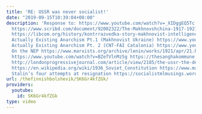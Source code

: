 ```yaml
---
title: 'RE: USSR was never socialist!'
date: "2019-09-15T10:39:04+08:00"
description: 'Response to: https://www.youtube.com/watch?v=_XIDggEQ5Tc On Makhno http://www.isreview.org/issues/53/makhno.shtml
  https://www.scribd.com/document/92002322/The-Makhnovshchina-1917-1921-ideology-nationalism-and-peasant-insurgency-in-early-twentieth-century-Ukraine-Colin-Major-Darch-1994
  https://libcom.org/history/kontrrazvedka-story-makhnovist-intelligence-service-vyacheslav-azarov
  Actually Existing Anarchism Pt.1 (Makhnovist Ukraine) https://www.youtube.com/watch?v=ZiSM8SkE4mo
  Actually Existing Anarchism Pt. 2 (CNT-FAI Catalonia) https://www.youtube.com/watch?v=3ufTFRGPrCM&t=249s
  On the NEP https://www.marxists.org/archive/lenin/works/1921/apr/21.htm Soviet Elections
  https://www.youtube.com/watch?v=BZefVlnMz5g https://thesanghakommune.org/2017/02/25/mi-kalinin-soviet-democracy-explained-1917-2017/
  http://londonprogressivejournal.com/article/view/2185/the-ussr-the-democracy-you-didnt-know-about
  https://en.wikipedia.org/wiki/1936_Soviet_Constitution https://www.marxists.org/reference/archive/stalin/works/1936/12/05.htm
  Stalin’s four attempts at resignation https://socialistmlmusings.wordpress.com/2017/02/23/stalins-four-attempts-at-resignation/'
url: /thefinnishbolshevik/SK6Gr4kfZGk/
providers:
  youtube:
    id: SK6Gr4kfZGk
type: video
---
```

